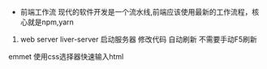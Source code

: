 - 前端工作流
现代的软件开发是一个流水线,前端应该使用最新的工作流程，核心就是npm,yarn
1. web server
liver-server 启动服务器
修改代码 自动刷新 不需要手动F5刷新

emmet 使用css选择器快速输入html
